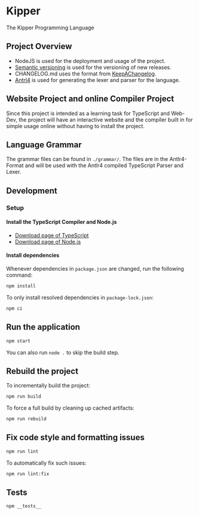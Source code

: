 # Kipper
The Kipper Programming Language

## Project Overview
- NodeJS is used for the deployment and usage of the project.
- [Semantic versioning](https://semver.org/) is used for the versioning of new releases.
- CHANGELOG.md uses the format from [KeepAChangelog](https://keepachangelog.com/en/1.0.0/).
- [Antrl4](https://antlr.org) is used for generating the lexer and parser for the language.

## Website Project and online Compiler Project

Since this project is intended as a learning task for TypeScript and Web-Dev, the project will have an interactive website
and the compiler built in for simple usage online without having to install the project.

## Language Grammar

The grammar files can be found in `./grammar/`. The files are in the Antlr4-Format and will be used with the Antlr4 compiled
TypeScript Parser and Lexer.

## Development 

### Setup

#### Install the TypeScript Compiler and Node.js

- [Download page of TypeScript](https://www.typescriptlang.org/download)
- [Download page of Node.js](https://nodejs.org/en/download/)

#### Install dependencies

Whenever dependencies in `package.json` are changed, run the following command:

```sh
npm install
```

To only install resolved dependencies in `package-lock.json`:

```sh
npm ci
```

## Run the application

```sh
npm start
```

You can also run `node .` to skip the build step.

## Rebuild the project

To incrementally build the project:

```sh
npm run build
```

To force a full build by cleaning up cached artifacts:

```sh
npm run rebuild
```

## Fix code style and formatting issues

```sh
npm run lint
```

To automatically fix such issues:

```sh
npm run lint:fix
```

## Tests

```sh
npm __tests__
```